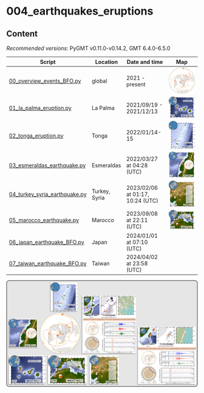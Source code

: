 # 004_earthquakes_eruptions

## Content

_Recommended versions_: PyGMT v0.11.0-v0.14.2, GMT 6.4.0-6.5.0


| Script | Location | Date and time | Map |
| --- | --- | --- | --- |
| [00_overview_events_BFO.py]()        | global                | 2021 - present                       | ![](https://github.com/yvonnefroehlich/gmt-pygmt-plotting/raw/reorganize-eqs-erupt/004_earthquakes_eruptions/02_out_figs/00_overview_events_BFO.png) |
| [01_la_palma_eruption.py]()          | La Palma              | 2021/09/19 - 2021/12/13              | ![](https://github.com/yvonnefroehlich/gmt-pygmt-plotting/raw/reorganize-eqs-erupt/004_earthquakes_eruptions/02_out_figs/01_la_palma_eruption.png) |
| [02_tonga_eruption.py]()             | Tonga                 | 2022/01/14-15                        | ![](https://github.com/yvonnefroehlich/gmt-pygmt-plotting/raw/reorganize-eqs-erupt/004_earthquakes_eruptions/02_out_figs/02_tonga_eruption.png) |
| [03_esmeraldas_earthquake.py]()      | Esmeraldas            | 2022/03/27 at 04:28 (UTC)            | ![](https://github.com/yvonnefroehlich/gmt-pygmt-plotting/raw/reorganize-eqs-erupt/004_earthquakes_eruptions/02_out_figs/03_esmeraldas_earthquake.png) |
| [04_turkey_syria_earthquake.py]()    | Turkey, Syria         | 2023/02/06 at 01:17, 10:24 (UTC)     | ![](https://github.com/yvonnefroehlich/gmt-pygmt-plotting/raw/reorganize-eqs-erupt/004_earthquakes_eruptions/02_out_figs/04_turkey_syria_earthquake.png) |
| [05_marocco_earthquake.py]()         | Marocco               | 2023/09/08 at 22:11 (UTC)            | ![](https://github.com/yvonnefroehlich/gmt-pygmt-plotting/raw/reorganize-eqs-erupt/004_earthquakes_eruptions/02_out_figs/05_marocco_earthquake.png) |
| [06_japan_earthquake_BFO.py]()       | Japan                 | 2024/01/01 at 07:10 (UTC)            | ![]() |
| [07_taiwan_earthquake_BFO.py]()      | Taiwan                | 2024/04/02 at 23:58 (UTC)            | ![]() |

![](https://github.com/yvonnefroehlich/gmt-pygmt-plotting/raw/main/_images/github_maps_readme_004events.png)

